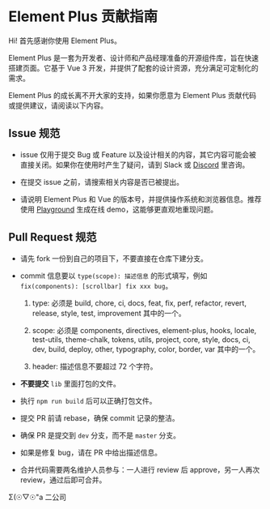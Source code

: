 # Element Plus 贡献指南

Hi! 首先感谢你使用 Element Plus。

Element Plus 是一套为开发者、设计师和产品经理准备的开源组件库，旨在快速搭建页面。它基于 Vue 3 开发，并提供了配套的设计资源，充分满足可定制化的需求。

Element Plus 的成长离不开大家的支持，如果你愿意为 Element Plus 贡献代码或提供建议，请阅读以下内容。

## Issue 规范

- issue 仅用于提交 Bug 或 Feature 以及设计相关的内容，其它内容可能会被直接关闭。如果你在使用时产生了疑问，请到 Slack 或 [Discord](https://discord.com/invite/gXK9XNzW3X) 里咨询。

- 在提交 issue 之前，请搜索相关内容是否已被提出。

- 请说明 Element Plus 和 Vue 的版本号，并提供操作系统和浏览器信息。推荐使用 [Playground](https://element-plus.run/) 生成在线 demo，这能够更直观地重现问题。

## Pull Request 规范

- 请先 fork 一份到自己的项目下，不要直接在仓库下建分支。

- commit 信息要以 `type(scope): 描述信息` 的形式填写，例如 `fix(components): [scrollbar] fix xxx bug`。

  1. type: 必须是 build, chore, ci, docs, feat, fix, perf, refactor, revert, release, style, test, improvement 其中的一个。

  2. scope: 必须是 components, directives, element-plus, hooks, locale, test-utils, theme-chalk, tokens, utils, project, core, style, docs, ci, dev, build, deploy, other, typography, color, border, var 其中的一个。

  3. header: 描述信息不要超过 72 个字符。

- **不要提交** `lib` 里面打包的文件。

- 执行 `npm run build` 后可以正确打包文件。

- 提交 PR 前请 rebase，确保 commit 记录的整洁。

- 确保 PR 是提交到 `dev` 分支，而不是 `master` 分支。

- 如果是修复 bug，请在 PR 中给出描述信息。

- 合并代码需要两名维护人员参与：一人进行 review 后 approve，另一人再次 review，通过后即可合并。























































































































































































Σ(☉▽☉"a 二公司
